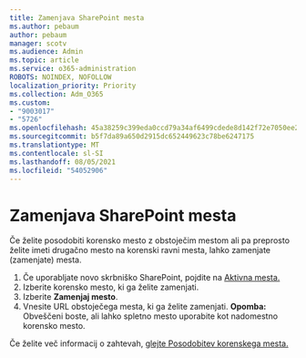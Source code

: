 ```yaml
---
title: Zamenjava SharePoint mesta
ms.author: pebaum
author: pebaum
manager: scotv
ms.audience: Admin
ms.topic: article
ms.service: o365-administration
ROBOTS: NOINDEX, NOFOLLOW
localization_priority: Priority
ms.collection: Adm_O365
ms.custom:
- "9003017"
- "5726"
ms.openlocfilehash: 45a38259c399eda0ccd79a34af6499cdede8d142f72e7050ee2f774292a62971
ms.sourcegitcommit: b5f7da89a650d2915dc652449623c78be6247175
ms.translationtype: MT
ms.contentlocale: sl-SI
ms.lasthandoff: 08/05/2021
ms.locfileid: "54052906"
---
```

# <a name="replace-the-sharepoint-root-site"></a>Zamenjava SharePoint mesta
Če želite posodobiti korensko mesto z obstoječim mestom ali pa preprosto želite imeti drugačno mesto na korenski ravni mesta, lahko zamenjate (zamenjate) mesta.

1. Če uporabljate novo skrbniško SharePoint, pojdite na [Aktivna mesta.](https://admin.microsoft.com/sharepoint?page=siteManagement&modern=true)
2. Izberite korensko mesto, ki ga želite zamenjati.
3. Izberite **Zamenjaj mesto**.
4. Vnesite URL obstoječega mesta, ki ga želite zamenjati. **Opomba:** Obveščeni boste, ali lahko spletno mesto uporabite kot nadomestno korensko mesto.

Če želite več informacij o zahtevah, [glejte Posodobitev korenskega mesta.](https://docs.microsoft.com/sharepoint/modern-root-site)

